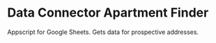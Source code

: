 # Data Connector Apartment Finder
Appscript for Google Sheets.   Gets data for prospective addresses.  
